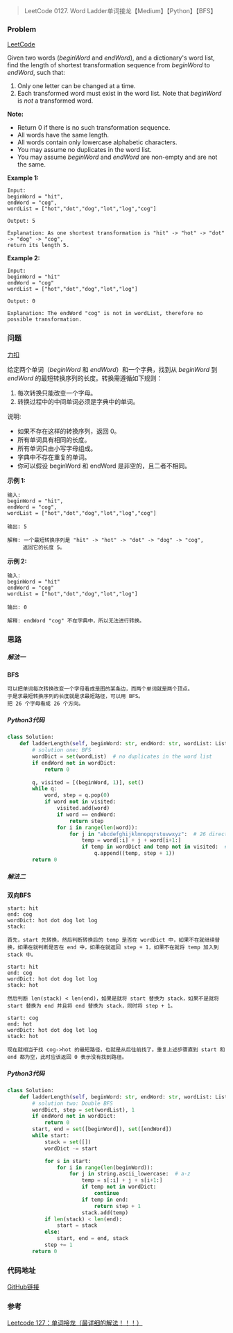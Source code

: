 > LeetCode 0127. Word Ladder单词接龙【Medium】【Python】【BFS】

### Problem

[LeetCode](https://leetcode.com/problems/word-ladder/)

Given two words (*beginWord* and *endWord*), and a dictionary's word list, find the length of shortest transformation sequence from *beginWord* to *endWord*, such that:

1. Only one letter can be changed at a time.
2. Each transformed word must exist in the word list. Note that *beginWord* is *not* a transformed word.

**Note:**

- Return 0 if there is no such transformation sequence.
- All words have the same length.
- All words contain only lowercase alphabetic characters.
- You may assume no duplicates in the word list.
- You may assume *beginWord* and *endWord* are non-empty and are not the same.

**Example 1:**

```
Input:
beginWord = "hit",
endWord = "cog",
wordList = ["hot","dot","dog","lot","log","cog"]

Output: 5

Explanation: As one shortest transformation is "hit" -> "hot" -> "dot" -> "dog" -> "cog",
return its length 5.
```

**Example 2:**

```
Input:
beginWord = "hit"
endWord = "cog"
wordList = ["hot","dot","dog","lot","log"]

Output: 0

Explanation: The endWord "cog" is not in wordList, therefore no possible transformation.
```

### 问题

[力扣](https://leetcode-cn.com/problems/word-ladder/)

给定两个单词（*beginWord* 和 *endWord*）和一个字典，找到从 *beginWord* 到 *endWord* 的最短转换序列的长度。转换需遵循如下规则：

1. 每次转换只能改变一个字母。
2. 转换过程中的中间单词必须是字典中的单词。

说明:

* 如果不存在这样的转换序列，返回 0。
* 所有单词具有相同的长度。
* 所有单词只由小写字母组成。
* 字典中不存在重复的单词。
* 你可以假设 beginWord 和 endWord 是非空的，且二者不相同。

**示例 1:**

```
输入:
beginWord = "hit",
endWord = "cog",
wordList = ["hot","dot","dog","lot","log","cog"]

输出: 5

解释: 一个最短转换序列是 "hit" -> "hot" -> "dot" -> "dog" -> "cog",
     返回它的长度 5。
```

**示例 2:**

```
输入:
beginWord = "hit"
endWord = "cog"
wordList = ["hot","dot","dog","lot","log"]

输出: 0

解释: endWord "cog" 不在字典中，所以无法进行转换。
```

### 思路

##### 解法一

**BFS**

```
可以把单词每次转换改变一个字母看成是图的某条边，而两个单词就是两个顶点。
于是求最短转换序列的长度就是求最短路径，可以用 BFS。
把 26 个字母看成 26 个方向。
```

##### Python3代码

```Python
class Solution:
    def ladderLength(self, beginWord: str, endWord: str, wordList: List[str]) -> int:
        # solution one: BFS
        wordDict = set(wordList)  # no duplicates in the word list
        if endWord not in wordDict:
            return 0
        
        q, visited = [(beginWord, 1)], set()
        while q:
            word, step = q.pop(0)
            if word not in visited:
                visited.add(word)
                if word == endWord:
                    return step
                for i in range(len(word)):
                    for j in "abcdefghijklmnopqrstuvwxyz":  # 26 directions
                        temp = word[:i] + j + word[i+1:]
                        if temp in wordDict and temp not in visited:  # different ways from beginWord to endWord
                            q.append((temp, step + 1))
        return 0
```

##### 解法二

**双向BFS**

```
start: hit
end: cog
wordDict: hot dot dog lot log 
stack:

首先，start 先转换，然后判断转换后的 temp 是否在 wordDict 中，如果不在就继续替换，如果在就判断是否在 end 中，如果在就返回 step + 1，如果不在就将 temp 加入到 stack 中。

start: hit
end: cog
wordDict: hot dot dog lot log 
stack: hot

然后判断 len(stack) < len(end)，如果是就将 start 替换为 stack，如果不是就将 start 替换为 end 并且将 end 替换为 stack，同时将 step + 1。

start: cog
end: hot
wordDict: hot dot dog lot log 
stack: hot

现在就相当于找 cog->hot 的最短路径，也就是从后往前找了。重复上述步骤直到 start 和 end 都为空，此时应该返回 0 表示没有找到路径。
```

##### Python3代码

```python
class Solution:
    def ladderLength(self, beginWord: str, endWord: str, wordList: List[str]) -> int:
        # solution two: Double BFS
        wordDict, step = set(wordList), 1
        if endWord not in wordDict:
            return 0
        start, end = set([beginWord]), set([endWord])
        while start:
            stack = set([])
            wordDict -= start

            for s in start:
                for i in range(len(beginWord)):
                    for j in string.ascii_lowercase:  # a-z
                        temp = s[:i] + j + s[i+1:]
                        if temp not in wordDict:
                            continue
                        if temp in end:
                            return step + 1
                        stack.add(temp)
            if len(stack) < len(end):
                start = stack
            else:
                start, end = end, stack
            step += 1
        return 0
```

### 代码地址

[GitHub链接](https://github.com/Wonz5130/LeetCode-Solutions/blob/master/solutions/0127-Word-Ladder/0127.py)

### 参考

[Leetcode 127：单词接龙（最详细的解法！！！）](https://coordinate.wang/index.php/archives/2225/)
